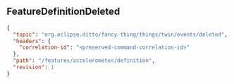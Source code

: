 ## FeatureDefinitionDeleted

```json
{
  "topic": "org.eclipse.ditto/fancy-thing/things/twin/events/deleted",
  "headers": {
    "correlation-id": "<preserved-command-correlation-id>"
  },
  "path": "/features/accelerometer/definition",
  "revision": 1
}
```
